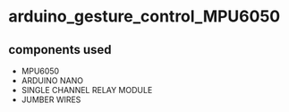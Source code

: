 # arduino_gesture_control_MPU6050

## components used
* MPU6050
* ARDUINO NANO
* SINGLE CHANNEL RELAY MODULE
* JUMBER WIRES 
